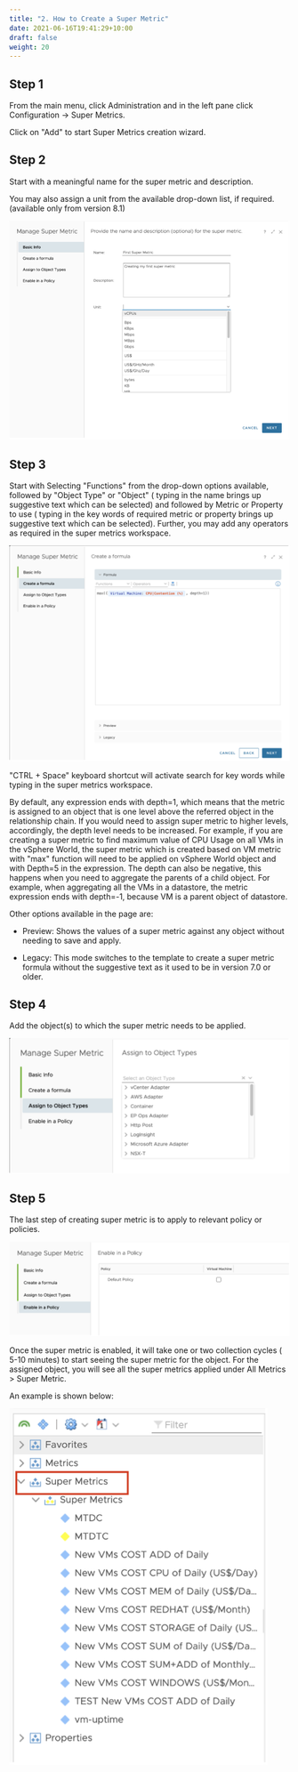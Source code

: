```yaml
---
title: "2. How to Create a Super Metric"
date: 2021-06-16T19:41:29+10:00
draft: false
weight: 20
---
```


## Step 1

From the main menu, click Administration and in the left pane click Configuration -> Super Metrics.

Click on "Add" to start Super Metrics creation wizard.

## Step 2

Start with a meaningful name for the super metric and description.

You may also assign a unit from the available drop-down list, if required. (available only from version 8.1)

![](4.4.2-fig-1.png)

## Step 3

Start with Selecting "Functions" from the drop-down options available, followed by "Object Type" or "Object" ( typing in the name brings up suggestive text which can be selected) and followed by Metric or Property to use ( typing in the key words of required metric or property brings up suggestive text which can be selected). Further, you may add any operators as required in the super metrics workspace.

![](4.4.2-fig-2.png)

"CTRL + Space" keyboard shortcut will activate search for key words while typing in the super metrics workspace.

By default, any expression ends with depth=1, which means that the metric is assigned to an object that is one level above the referred object in the relationship chain. If you would need to assign super metric to higher levels, accordingly, the depth level needs to be increased. For example, if you are creating a super metric to find maximum value of CPU Usage on all VMs in the vSphere World, the super metric which is created based on VM metric with "max" function will need to be applied on vSphere World object and with Depth=5 in the expression. The depth can also be negative, this happens when you need to aggregate the parents of a child object. For example, when aggregating all the VMs in a datastore, the metric expression ends with depth=-1, because VM is a parent object of datastore.

Other options available in the page are:

-   Preview: Shows the values of a super metric against any object without needing to save and apply.

-   Legacy: This mode switches to the template to create a super metric formula without the suggestive text as it used to be in version 7.0 or older.

## Step 4

Add the object(s) to which the super metric needs to be applied.

![](4.4.2-fig-3.png)

## Step 5 

The last step of creating super metric is to apply to relevant policy or policies.

![](4.4.2-fig-4.png)

Once the super metric is enabled, it will take one or two collection cycles ( 5-10 minutes) to start seeing the super metric for the object. For the assigned object, you will see all the super metrics applied under All Metrics \> Super Metric.

An example is shown below:

![](4.4.2-fig-5.png)